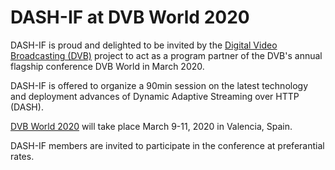 

# DASH-IF at DVB World 2020

DASH-IF is proud and delighted to be invited by the <a href="http://www.dvb.org">Digital Video Broadcasting (DVB)</a> project to act as a program partner of the DVB's annual flagship conference DVB World in March 2020.

DASH-IF is offered to organize a 90min session on the latest technology and deployment advances of Dynamic Adaptive Streaming over HTTP (DASH).

 <a href="http://www.dvbworld.org">DVB World 2020</a> will take place March 9-11, 2020 in Valencia, Spain.
 
 DASH-IF members are invited to participate in the conference at preferantial rates. 

